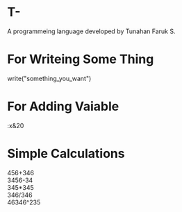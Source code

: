 # T-
A programmeing language developed by Tunahan Faruk S.  
  
# For Writeing Some Thing  
write("something_you_want")  

# For Adding Vaiable
:x&20

# Simple Calculations

456+346  
3456-34  
345*345  
346/346  
46346^235
